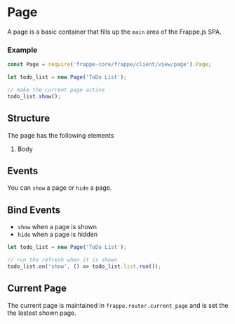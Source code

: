 # Page

A page is a basic container that fills up the `main` area of the Frappe.js SPA.

### Example

```js
const Page = require('frappe-core/frappe/client/view/page').Page;

let todo_list = new Page('ToDo List');

// make the current page active
todo_list.show();
```

## Structure

The page has the following elements

1. Body

## Events

You can `show` a page or `hide` a page.

## Bind Events

- `show` when a page is shown
- `hide` when a page is hidden

```js
let todo_list = new Page('ToDo List');

// run the refresh when it is shown
todo_list.on('show', () => todo_list.list.run());
```


## Current Page

The current page is maintained in `frappe.router.current_page` and is set the the lastest shown page.